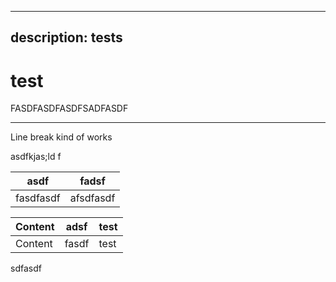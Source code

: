 ***

## description: tests

# test

FASDFASDFASDFSADFASDF

***

Line break kind of works

asdfkjas;ld f

| asdf      | fadsf     |
| --------- | --------- |
| fasdfasdf | afsdfasdf |

| Content | adsf  | test |
| ------- | ----- | ---- |
| Content | fasdf | test |

sdfasdf
